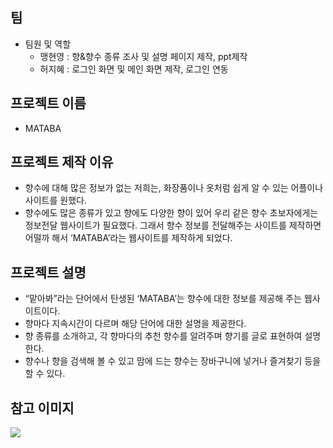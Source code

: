 ## 팀
- 팀원 및 역할
    - 맹현영 : 향&향수 종류 조사 및 설명 페이지 제작, ppt제작
    - 허지혜 : 로그인 화면 및 메인 화면 제작, 로그인 연동

## 프로젝트 이름
- MATABA

## 프로젝트 제작 이유
- 향수에 대해 많은 정보가 없는 저희는, 화장품이나 옷처럼 쉽게 알 수 있는 어플이나 사이트를 원했다.
- 향수에도 많은 종류가 있고 향에도 다양한 향이 있어 우리 같은 향수 초보자에게는 정보전달 웹사이트가 필요했다. 그래서 향수 정보를 전달해주는 사이트를 제작하면 어떨까 해서 ‘MATABA’라는 웹사이트를 제작하게 되었다.

## 프로젝트 설명
- “맡아봐”라는 단어에서 탄생된 ‘MATABA’는 향수에 대한 정보를 제공해 주는 웹사이트이다.
- 향마다 지속시간이 다르며 해당 단어에 대한 설명을 제공한다.
- 향 종류를 소개하고, 각 향마다의 추천 향수를 알려주며 향기를 글로 표현하여 설명한다.
- 향수나 향을 검색해 볼 수 있고 맘에 드는 향수는 장바구니에 넣거나 즐겨찾기 등을 할 수 있다.

## 참고 이미지
![](https://github.com/Meang27/Meang27/blob/main/mataba_login_1.JPG)
